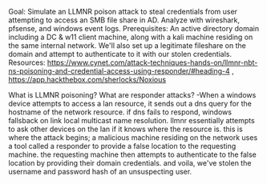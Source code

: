 Goal: Simulate an LLMNR poison attack to steal credentials from user attempting to access an SMB file share in AD. Analyze with wireshark, pfsense, and windows event logs.
Prerequisites: An active directory domain including a DC & w11 client machine, along with a kali machine residing on the same internal network. We'll also set up a legitimate 
               fileshare on the domain and attempt to authenticate to it with our stolen credentials.
Resources: https://www.cynet.com/attack-techniques-hands-on/llmnr-nbt-ns-poisoning-and-credential-access-using-responder/#heading-4 , https://app.hackthebox.com/sherlocks/Noxious

What is LLMNR poisoning? What are responder attacks?
 -When a windows device attempts to access a lan resource, it sends out a dns query for the hostname of the network resource. if dns fails to respond, 
  windows fallsback on link local multicast name resolution. llmnr essentially attempts to ask other devices on the lan if it knows where the resource is.
  this is where the attack begins; a malicious machine residing on the network uses a tool called a responder to provide a false location to the requesting machine.
  the requesting machine then attempts to authenticate to the false location by providing their domain credentials. and voila, we've stolen the username and 
  password hash of an unsuspecting user.

